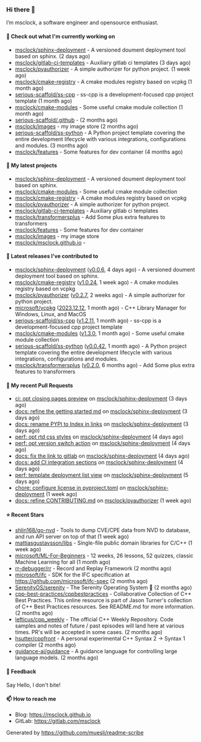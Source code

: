 ### Hi there 👋

I’m msclock, a software engineer and opensource enthusiast.

#### 👷 Check out what I'm currently working on

- [msclock/sphinx-deployment](https://github.com/msclock/sphinx-deployment) - A versioned doument deployment tool based on sphinx. (2 days ago)
- [msclock/gitlab-ci-templates](https://github.com/msclock/gitlab-ci-templates) - Auxiliary gitlab ci templates (3 days ago)
- [msclock/pyauthorizer](https://github.com/msclock/pyauthorizer) - A simple authorizer for python project. (1 week ago)
- [msclock/cmake-registry](https://github.com/msclock/cmake-registry) - A cmake modules registry based on vcpkg (1 month ago)
- [serious-scaffold/ss-cpp](https://github.com/serious-scaffold/ss-cpp) - ss-cpp is a development-focused cpp project template (1 month ago)
- [msclock/cmake-modules](https://github.com/msclock/cmake-modules) - Some useful cmake module collection (1 month ago)
- [serious-scaffold/.github](https://github.com/serious-scaffold/.github) -  (2 months ago)
- [msclock/images](https://github.com/msclock/images) - my image store (2 months ago)
- [serious-scaffold/ss-python](https://github.com/serious-scaffold/ss-python) - A Python project template covering the entire development lifecycle with various integrations, configurations and modules. (3 months ago)
- [msclock/features](https://github.com/msclock/features) - Some features for dev container (4 months ago)

#### 🌱 My latest projects

- [msclock/sphinx-deployment](https://github.com/msclock/sphinx-deployment) - A versioned doument deployment tool based on sphinx.
- [msclock/cmake-modules](https://github.com/msclock/cmake-modules) - Some useful cmake module collection
- [msclock/cmake-registry](https://github.com/msclock/cmake-registry) - A cmake modules registry based on vcpkg
- [msclock/pyauthorizer](https://github.com/msclock/pyauthorizer) - A simple authorizer for python project.
- [msclock/gitlab-ci-templates](https://github.com/msclock/gitlab-ci-templates) - Auxiliary gitlab ci templates
- [msclock/transformersplus](https://github.com/msclock/transformersplus) - Add Some plus extra features to transformers
- [msclock/features](https://github.com/msclock/features) - Some features for dev container
- [msclock/images](https://github.com/msclock/images) - my image store
- [msclock/msclock.github.io](https://github.com/msclock/msclock.github.io) - 

#### 🔭 Latest releases I've contributed to

- [msclock/sphinx-deployment](https://github.com/msclock/sphinx-deployment) ([v0.0.6](https://github.com/msclock/sphinx-deployment/releases/tag/v0.0.6), 4 days ago) - A versioned doument deployment tool based on sphinx.
- [msclock/cmake-registry](https://github.com/msclock/cmake-registry) ([v1.0.24](https://github.com/msclock/cmake-registry/releases/tag/v1.0.24), 1 week ago) - A cmake modules registry based on vcpkg
- [msclock/pyauthorizer](https://github.com/msclock/pyauthorizer) ([v0.2.7](https://github.com/msclock/pyauthorizer/releases/tag/v0.2.7), 2 weeks ago) - A simple authorizer for python project.
- [microsoft/vcpkg](https://github.com/microsoft/vcpkg) ([2023.12.12](https://github.com/microsoft/vcpkg/releases/tag/2023.12.12), 1 month ago) - C&#43;&#43; Library Manager for Windows, Linux, and MacOS
- [serious-scaffold/ss-cpp](https://github.com/serious-scaffold/ss-cpp) ([v1.2.11](https://github.com/serious-scaffold/ss-cpp/releases/tag/v1.2.11), 1 month ago) - ss-cpp is a development-focused cpp project template
- [msclock/cmake-modules](https://github.com/msclock/cmake-modules) ([v1.3.0](https://github.com/msclock/cmake-modules/releases/tag/v1.3.0), 1 month ago) - Some useful cmake module collection
- [serious-scaffold/ss-python](https://github.com/serious-scaffold/ss-python) ([v0.0.42](https://github.com/serious-scaffold/ss-python/releases/tag/v0.0.42), 1 month ago) - A Python project template covering the entire development lifecycle with various integrations, configurations and modules.
- [msclock/transformersplus](https://github.com/msclock/transformersplus) ([v0.2.0](https://github.com/msclock/transformersplus/releases/tag/v0.2.0), 6 months ago) - Add Some plus extra features to transformers

#### 🔨 My recent Pull Requests

- [ci: opt closing pages preview](https://github.com/msclock/sphinx-deployment/pull/25) on [msclock/sphinx-deployment](https://github.com/msclock/sphinx-deployment) (3 days ago)
- [docs: refine the getting started md](https://github.com/msclock/sphinx-deployment/pull/23) on [msclock/sphinx-deployment](https://github.com/msclock/sphinx-deployment) (3 days ago)
- [docs: rename PYPI to Index in links](https://github.com/msclock/sphinx-deployment/pull/21) on [msclock/sphinx-deployment](https://github.com/msclock/sphinx-deployment) (3 days ago)
- [perf: opt rtd css styles](https://github.com/msclock/sphinx-deployment/pull/18) on [msclock/sphinx-deployment](https://github.com/msclock/sphinx-deployment) (4 days ago)
- [perf: opt version switch action](https://github.com/msclock/sphinx-deployment/pull/16) on [msclock/sphinx-deployment](https://github.com/msclock/sphinx-deployment) (4 days ago)
- [docs: fix the link to gitlab](https://github.com/msclock/sphinx-deployment/pull/14) on [msclock/sphinx-deployment](https://github.com/msclock/sphinx-deployment) (4 days ago)
- [docs: add CI integration sections](https://github.com/msclock/sphinx-deployment/pull/13) on [msclock/sphinx-deployment](https://github.com/msclock/sphinx-deployment) (4 days ago)
- [perf: template deployment list view](https://github.com/msclock/sphinx-deployment/pull/12) on [msclock/sphinx-deployment](https://github.com/msclock/sphinx-deployment) (5 days ago)
- [chore: configure license in pyproject.toml](https://github.com/msclock/sphinx-deployment/pull/11) on [msclock/sphinx-deployment](https://github.com/msclock/sphinx-deployment) (1 week ago)
- [docs: refine CONTRIBUTING.md](https://github.com/msclock/pyauthorizer/pull/16) on [msclock/pyauthorizer](https://github.com/msclock/pyauthorizer) (1 week ago)

#### ⭐ Recent Stars

- [shlin168/go-nvd](https://github.com/shlin168/go-nvd) - Tools to dump CVE/CPE data from NVD to database, and run API server on top of that (1 week ago)
- [mattiasgustavsson/libs](https://github.com/mattiasgustavsson/libs) - Single-file public domain libraries for C/C&#43;&#43; (1 week ago)
- [microsoft/ML-For-Beginners](https://github.com/microsoft/ML-For-Beginners) - 12 weeks, 26 lessons, 52 quizzes, classic Machine Learning for all (1 month ago)
- [rr-debugger/rr](https://github.com/rr-debugger/rr) - Record and Replay Framework (2 months ago)
- [microsoft/ifc](https://github.com/microsoft/ifc) - SDK for the IFC specification at https://github.com/microsoft/ifc-spec (2 months ago)
- [SerenityOS/serenity](https://github.com/SerenityOS/serenity) - The Serenity Operating System 🐞 (2 months ago)
- [cpp-best-practices/cppbestpractices](https://github.com/cpp-best-practices/cppbestpractices) - Collaborative Collection of C&#43;&#43; Best Practices. This online resource is part of Jason Turner&#39;s collection of C&#43;&#43; Best Practices resources. See README.md for more information. (2 months ago)
- [lefticus/cpp_weekly](https://github.com/lefticus/cpp_weekly) - The official C&#43;&#43; Weekly Repository. Code samples and notes of future / past episodes will land here at various times. PR&#39;s will be accepted in some cases. (2 months ago)
- [hsutter/cppfront](https://github.com/hsutter/cppfront) - A personal experimental C&#43;&#43; Syntax 2 -&gt; Syntax 1 compiler (2 months ago)
- [guidance-ai/guidance](https://github.com/guidance-ai/guidance) - A guidance language for controlling large language models. (2 months ago)

#### 💬 Feedback

Say Hello, I don't bite!

#### 📫 How to reach me

- Blog: https://msclock.github.io
- GitLab: https://gitlab.com/msclock

Generated by https://github.com/muesli/readme-scribe
